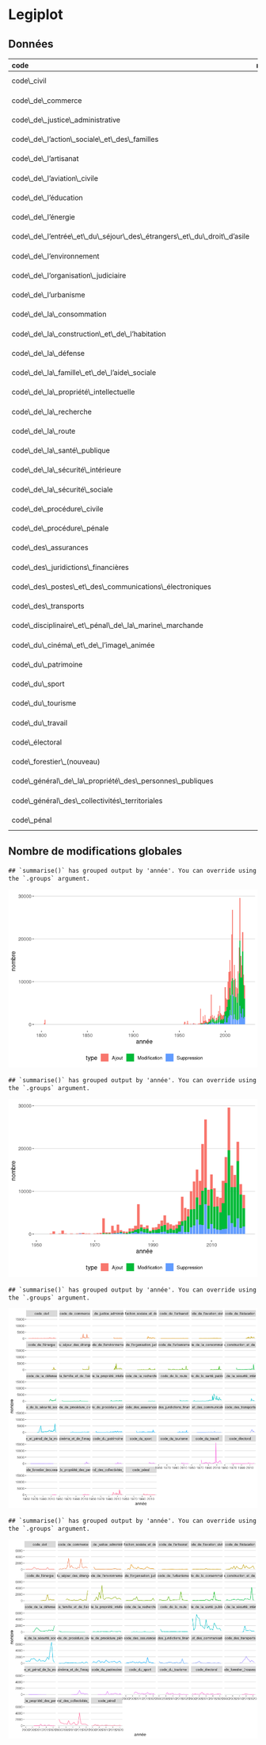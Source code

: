Legiplot
================

## Données

<table>
<thead>
<tr>
<th style="text-align:left;">
code
</th>
<th style="text-align:right;">
nb\_modifs
</th>
<th style="text-align:left;">
début
</th>
<th style="text-align:left;">
fin
</th>
<th style="text-align:right;">
parties
</th>
<th style="text-align:right;">
sous\_parties
</th>
<th style="text-align:right;">
livres
</th>
<th style="text-align:right;">
titres
</th>
<th style="text-align:right;">
chapitres
</th>
</tr>
</thead>
<tbody>
<tr>
<td style="text-align:left;">
code\_civil
</td>
<td style="text-align:right;">
6240
</td>
<td style="text-align:left;">
1803-03-15
</td>
<td style="text-align:left;">
2021-01-01
</td>
<td style="text-align:right;">
2
</td>
<td style="text-align:right;">
72
</td>
<td style="text-align:right;">
213
</td>
<td style="text-align:right;">
418
</td>
<td style="text-align:right;">
1849
</td>
</tr>
<tr>
<td style="text-align:left;">
code\_de\_commerce
</td>
<td style="text-align:right;">
16445
</td>
<td style="text-align:left;">
2000-12-14
</td>
<td style="text-align:left;">
2021-05-17
</td>
<td style="text-align:right;">
1
</td>
<td style="text-align:right;">
13
</td>
<td style="text-align:right;">
117
</td>
<td style="text-align:right;">
324
</td>
<td style="text-align:right;">
1970
</td>
</tr>
<tr>
<td style="text-align:left;">
code\_de\_justice\_administrative
</td>
<td style="text-align:right;">
2690
</td>
<td style="text-align:left;">
2001-01-01
</td>
<td style="text-align:left;">
2021-05-01
</td>
<td style="text-align:right;">
1
</td>
<td style="text-align:right;">
13
</td>
<td style="text-align:right;">
40
</td>
<td style="text-align:right;">
137
</td>
<td style="text-align:right;">
698
</td>
</tr>
<tr>
<td style="text-align:left;">
code\_de\_l’action\_sociale\_et\_des\_familles
</td>
<td style="text-align:right;">
8489
</td>
<td style="text-align:left;">
2001-07-18
</td>
<td style="text-align:left;">
2021-05-14
</td>
<td style="text-align:right;">
1
</td>
<td style="text-align:right;">
9
</td>
<td style="text-align:right;">
50
</td>
<td style="text-align:right;">
238
</td>
<td style="text-align:right;">
1328
</td>
</tr>
<tr>
<td style="text-align:left;">
code\_de\_l’artisanat
</td>
<td style="text-align:right;">
374
</td>
<td style="text-align:left;">
1955-05-22
</td>
<td style="text-align:left;">
2021-04-01
</td>
<td style="text-align:right;">
4
</td>
<td style="text-align:right;">
12
</td>
<td style="text-align:right;">
1
</td>
<td style="text-align:right;">
1
</td>
<td style="text-align:right;">
1
</td>
</tr>
<tr>
<td style="text-align:left;">
code\_de\_l’aviation\_civile
</td>
<td style="text-align:right;">
2218
</td>
<td style="text-align:left;">
1967-06-25
</td>
<td style="text-align:left;">
2021-01-28
</td>
<td style="text-align:right;">
1
</td>
<td style="text-align:right;">
21
</td>
<td style="text-align:right;">
60
</td>
<td style="text-align:right;">
97
</td>
<td style="text-align:right;">
640
</td>
</tr>
<tr>
<td style="text-align:left;">
code\_de\_l’éducation
</td>
<td style="text-align:right;">
10739
</td>
<td style="text-align:left;">
2000-12-14
</td>
<td style="text-align:left;">
2021-05-06
</td>
<td style="text-align:right;">
1
</td>
<td style="text-align:right;">
14
</td>
<td style="text-align:right;">
69
</td>
<td style="text-align:right;">
232
</td>
<td style="text-align:right;">
1030
</td>
</tr>
<tr>
<td style="text-align:left;">
code\_de\_l’énergie
</td>
<td style="text-align:right;">
3609
</td>
<td style="text-align:left;">
2011-07-31
</td>
<td style="text-align:left;">
2021-05-12
</td>
<td style="text-align:right;">
1
</td>
<td style="text-align:right;">
15
</td>
<td style="text-align:right;">
65
</td>
<td style="text-align:right;">
107
</td>
<td style="text-align:right;">
736
</td>
</tr>
<tr>
<td style="text-align:left;">
code\_de\_l’entrée\_et\_du\_séjour\_des\_étrangers\_et\_du\_droit\_d’asile
</td>
<td style="text-align:right;">
6514
</td>
<td style="text-align:left;">
2005-01-28
</td>
<td style="text-align:left;">
2021-05-01
</td>
<td style="text-align:right;">
1
</td>
<td style="text-align:right;">
30
</td>
<td style="text-align:right;">
107
</td>
<td style="text-align:right;">
266
</td>
<td style="text-align:right;">
1394
</td>
</tr>
<tr>
<td style="text-align:left;">
code\_de\_l’environnement
</td>
<td style="text-align:right;">
19966
</td>
<td style="text-align:left;">
2001-01-01
</td>
<td style="text-align:left;">
2021-05-16
</td>
<td style="text-align:right;">
1
</td>
<td style="text-align:right;">
13
</td>
<td style="text-align:right;">
63
</td>
<td style="text-align:right;">
233
</td>
<td style="text-align:right;">
1509
</td>
</tr>
<tr>
<td style="text-align:left;">
code\_de\_l’organisation\_judiciaire
</td>
<td style="text-align:right;">
5214
</td>
<td style="text-align:left;">
1978-07-13
</td>
<td style="text-align:left;">
2021-05-01
</td>
<td style="text-align:right;">
2
</td>
<td style="text-align:right;">
39
</td>
<td style="text-align:right;">
140
</td>
<td style="text-align:right;">
229
</td>
<td style="text-align:right;">
971
</td>
</tr>
<tr>
<td style="text-align:left;">
code\_de\_l’urbanisme
</td>
<td style="text-align:right;">
12577
</td>
<td style="text-align:left;">
1973-03-27
</td>
<td style="text-align:left;">
2021-04-10
</td>
<td style="text-align:right;">
4
</td>
<td style="text-align:right;">
55
</td>
<td style="text-align:right;">
206
</td>
<td style="text-align:right;">
584
</td>
<td style="text-align:right;">
1956
</td>
</tr>
<tr>
<td style="text-align:left;">
code\_de\_la\_consommation
</td>
<td style="text-align:right;">
6234
</td>
<td style="text-align:left;">
1994-01-04
</td>
<td style="text-align:left;">
2021-04-16
</td>
<td style="text-align:right;">
4
</td>
<td style="text-align:right;">
18
</td>
<td style="text-align:right;">
63
</td>
<td style="text-align:right;">
233
</td>
<td style="text-align:right;">
1292
</td>
</tr>
<tr>
<td style="text-align:left;">
code\_de\_la\_construction\_et\_de\_l’habitation
</td>
<td style="text-align:right;">
14600
</td>
<td style="text-align:left;">
1978-06-08
</td>
<td style="text-align:left;">
2021-05-01
</td>
<td style="text-align:right;">
1
</td>
<td style="text-align:right;">
82
</td>
<td style="text-align:right;">
121
</td>
<td style="text-align:right;">
294
</td>
<td style="text-align:right;">
1898
</td>
</tr>
<tr>
<td style="text-align:left;">
code\_de\_la\_défense
</td>
<td style="text-align:right;">
9202
</td>
<td style="text-align:left;">
2005-03-23
</td>
<td style="text-align:left;">
2021-04-18
</td>
<td style="text-align:right;">
3
</td>
<td style="text-align:right;">
12
</td>
<td style="text-align:right;">
39
</td>
<td style="text-align:right;">
140
</td>
<td style="text-align:right;">
205
</td>
</tr>
<tr>
<td style="text-align:left;">
code\_de\_la\_famille\_et\_de\_l’aide\_sociale
</td>
<td style="text-align:right;">
890
</td>
<td style="text-align:left;">
1956-01-28
</td>
<td style="text-align:left;">
2019-12-30
</td>
<td style="text-align:right;">
2
</td>
<td style="text-align:right;">
42
</td>
<td style="text-align:right;">
48
</td>
<td style="text-align:right;">
16
</td>
<td style="text-align:right;">
36
</td>
</tr>
<tr>
<td style="text-align:left;">
code\_de\_la\_propriété\_intellectuelle
</td>
<td style="text-align:right;">
3222
</td>
<td style="text-align:left;">
1993-01-01
</td>
<td style="text-align:left;">
2021-05-14
</td>
<td style="text-align:right;">
1
</td>
<td style="text-align:right;">
14
</td>
<td style="text-align:right;">
36
</td>
<td style="text-align:right;">
95
</td>
<td style="text-align:right;">
481
</td>
</tr>
<tr>
<td style="text-align:left;">
code\_de\_la\_recherche
</td>
<td style="text-align:right;">
435
</td>
<td style="text-align:left;">
2004-08-11
</td>
<td style="text-align:left;">
2021-01-01
</td>
<td style="text-align:right;">
1
</td>
<td style="text-align:right;">
5
</td>
<td style="text-align:right;">
21
</td>
<td style="text-align:right;">
74
</td>
<td style="text-align:right;">
199
</td>
</tr>
<tr>
<td style="text-align:left;">
code\_de\_la\_route
</td>
<td style="text-align:right;">
2763
</td>
<td style="text-align:left;">
2001-06-01
</td>
<td style="text-align:left;">
2021-05-01
</td>
<td style="text-align:right;">
1
</td>
<td style="text-align:right;">
9
</td>
<td style="text-align:right;">
29
</td>
<td style="text-align:right;">
123
</td>
<td style="text-align:right;">
610
</td>
</tr>
<tr>
<td style="text-align:left;">
code\_de\_la\_santé\_publique
</td>
<td style="text-align:right;">
51264
</td>
<td style="text-align:left;">
1953-10-27
</td>
<td style="text-align:left;">
2021-05-14
</td>
<td style="text-align:right;">
3
</td>
<td style="text-align:right;">
52
</td>
<td style="text-align:right;">
204
</td>
<td style="text-align:right;">
666
</td>
<td style="text-align:right;">
2797
</td>
</tr>
<tr>
<td style="text-align:left;">
code\_de\_la\_sécurité\_intérieure
</td>
<td style="text-align:right;">
4606
</td>
<td style="text-align:left;">
2012-12-23
</td>
<td style="text-align:left;">
2021-05-08
</td>
<td style="text-align:right;">
1
</td>
<td style="text-align:right;">
10
</td>
<td style="text-align:right;">
59
</td>
<td style="text-align:right;">
162
</td>
<td style="text-align:right;">
967
</td>
</tr>
<tr>
<td style="text-align:left;">
code\_de\_la\_sécurité\_sociale
</td>
<td style="text-align:right;">
40626
</td>
<td style="text-align:left;">
1976-01-15
</td>
<td style="text-align:left;">
2021-05-16
</td>
<td style="text-align:right;">
3
</td>
<td style="text-align:right;">
50
</td>
<td style="text-align:right;">
166
</td>
<td style="text-align:right;">
726
</td>
<td style="text-align:right;">
3473
</td>
</tr>
<tr>
<td style="text-align:left;">
code\_de\_procédure\_civile
</td>
<td style="text-align:right;">
3324
</td>
<td style="text-align:left;">
1976-07-30
</td>
<td style="text-align:left;">
2021-01-01
</td>
<td style="text-align:right;">
2
</td>
<td style="text-align:right;">
59
</td>
<td style="text-align:right;">
175
</td>
<td style="text-align:right;">
223
</td>
<td style="text-align:right;">
834
</td>
</tr>
<tr>
<td style="text-align:left;">
code\_de\_procédure\_pénale
</td>
<td style="text-align:right;">
13103
</td>
<td style="text-align:left;">
1958-12-24
</td>
<td style="text-align:left;">
2021-05-01
</td>
<td style="text-align:right;">
3
</td>
<td style="text-align:right;">
29
</td>
<td style="text-align:right;">
151
</td>
<td style="text-align:right;">
368
</td>
<td style="text-align:right;">
1817
</td>
</tr>
<tr>
<td style="text-align:left;">
code\_des\_assurances
</td>
<td style="text-align:right;">
10492
</td>
<td style="text-align:left;">
1976-07-16
</td>
<td style="text-align:left;">
2021-04-01
</td>
<td style="text-align:right;">
2
</td>
<td style="text-align:right;">
14
</td>
<td style="text-align:right;">
98
</td>
<td style="text-align:right;">
231
</td>
<td style="text-align:right;">
1244
</td>
</tr>
<tr>
<td style="text-align:left;">
code\_des\_juridictions\_financières
</td>
<td style="text-align:right;">
4280
</td>
<td style="text-align:left;">
1994-12-28
</td>
<td style="text-align:left;">
2021-03-29
</td>
<td style="text-align:right;">
1
</td>
<td style="text-align:right;">
6
</td>
<td style="text-align:right;">
22
</td>
<td style="text-align:right;">
78
</td>
<td style="text-align:right;">
490
</td>
</tr>
<tr>
<td style="text-align:left;">
code\_des\_postes\_et\_des\_communications\_électroniques
</td>
<td style="text-align:right;">
3901
</td>
<td style="text-align:left;">
1962-03-23
</td>
<td style="text-align:left;">
2021-05-01
</td>
<td style="text-align:right;">
2
</td>
<td style="text-align:right;">
12
</td>
<td style="text-align:right;">
59
</td>
<td style="text-align:right;">
149
</td>
<td style="text-align:right;">
673
</td>
</tr>
<tr>
<td style="text-align:left;">
code\_des\_transports
</td>
<td style="text-align:right;">
9120
</td>
<td style="text-align:left;">
2010-12-18
</td>
<td style="text-align:left;">
2021-05-17
</td>
<td style="text-align:right;">
1
</td>
<td style="text-align:right;">
11
</td>
<td style="text-align:right;">
58
</td>
<td style="text-align:right;">
227
</td>
<td style="text-align:right;">
419
</td>
</tr>
<tr>
<td style="text-align:left;">
code\_disciplinaire\_et\_pénal\_de\_la\_marine\_marchande
</td>
<td style="text-align:right;">
211
</td>
<td style="text-align:left;">
1939-06-06
</td>
<td style="text-align:left;">
2015-01-01
</td>
<td style="text-align:right;">
1
</td>
<td style="text-align:right;">
4
</td>
<td style="text-align:right;">
6
</td>
<td style="text-align:right;">
1
</td>
<td style="text-align:right;">
1
</td>
</tr>
<tr>
<td style="text-align:left;">
code\_du\_cinéma\_et\_de\_l’image\_animée
</td>
<td style="text-align:right;">
3156
</td>
<td style="text-align:left;">
2009-11-07
</td>
<td style="text-align:left;">
2021-01-25
</td>
<td style="text-align:right;">
1
</td>
<td style="text-align:right;">
15
</td>
<td style="text-align:right;">
47
</td>
<td style="text-align:right;">
109
</td>
<td style="text-align:right;">
266
</td>
</tr>
<tr>
<td style="text-align:left;">
code\_du\_patrimoine
</td>
<td style="text-align:right;">
2545
</td>
<td style="text-align:left;">
2004-08-07
</td>
<td style="text-align:left;">
2021-01-02
</td>
<td style="text-align:right;">
2
</td>
<td style="text-align:right;">
13
</td>
<td style="text-align:right;">
51
</td>
<td style="text-align:right;">
113
</td>
<td style="text-align:right;">
400
</td>
</tr>
<tr>
<td style="text-align:left;">
code\_du\_sport
</td>
<td style="text-align:right;">
4667
</td>
<td style="text-align:left;">
2006-05-25
</td>
<td style="text-align:left;">
2021-05-09
</td>
<td style="text-align:right;">
1
</td>
<td style="text-align:right;">
8
</td>
<td style="text-align:right;">
22
</td>
<td style="text-align:right;">
54
</td>
<td style="text-align:right;">
391
</td>
</tr>
<tr>
<td style="text-align:left;">
code\_du\_tourisme
</td>
<td style="text-align:right;">
1878
</td>
<td style="text-align:left;">
2005-02-24
</td>
<td style="text-align:left;">
2021-02-26
</td>
<td style="text-align:right;">
1
</td>
<td style="text-align:right;">
7
</td>
<td style="text-align:right;">
30
</td>
<td style="text-align:right;">
86
</td>
<td style="text-align:right;">
273
</td>
</tr>
<tr>
<td style="text-align:left;">
code\_du\_travail
</td>
<td style="text-align:right;">
48375
</td>
<td style="text-align:left;">
1973-07-11
</td>
<td style="text-align:left;">
2021-05-14
</td>
<td style="text-align:right;">
2
</td>
<td style="text-align:right;">
58
</td>
<td style="text-align:right;">
331
</td>
<td style="text-align:right;">
1071
</td>
<td style="text-align:right;">
4087
</td>
</tr>
<tr>
<td style="text-align:left;">
code\_électoral
</td>
<td style="text-align:right;">
3644
</td>
<td style="text-align:left;">
1966-12-30
</td>
<td style="text-align:left;">
2021-04-06
</td>
<td style="text-align:right;">
4
</td>
<td style="text-align:right;">
43
</td>
<td style="text-align:right;">
96
</td>
<td style="text-align:right;">
148
</td>
<td style="text-align:right;">
1022
</td>
</tr>
<tr>
<td style="text-align:left;">
code\_forestier\_(nouveau)
</td>
<td style="text-align:right;">
427
</td>
<td style="text-align:left;">
2012-09-14
</td>
<td style="text-align:left;">
2021-03-12
</td>
<td style="text-align:right;">
1
</td>
<td style="text-align:right;">
5
</td>
<td style="text-align:right;">
22
</td>
<td style="text-align:right;">
59
</td>
<td style="text-align:right;">
168
</td>
</tr>
<tr>
<td style="text-align:left;">
code\_général\_de\_la\_propriété\_des\_personnes\_publiques
</td>
<td style="text-align:right;">
1364
</td>
<td style="text-align:left;">
2006-07-16
</td>
<td style="text-align:left;">
2021-04-16
</td>
<td style="text-align:right;">
1
</td>
<td style="text-align:right;">
6
</td>
<td style="text-align:right;">
20
</td>
<td style="text-align:right;">
44
</td>
<td style="text-align:right;">
96
</td>
</tr>
<tr>
<td style="text-align:left;">
code\_général\_des\_collectivités\_territoriales
</td>
<td style="text-align:right;">
19111
</td>
<td style="text-align:left;">
1996-02-25
</td>
<td style="text-align:left;">
2021-05-17
</td>
<td style="text-align:right;">
1
</td>
<td style="text-align:right;">
36
</td>
<td style="text-align:right;">
92
</td>
<td style="text-align:right;">
265
</td>
<td style="text-align:right;">
602
</td>
</tr>
<tr>
<td style="text-align:left;">
code\_pénal
</td>
<td style="text-align:right;">
3223
</td>
<td style="text-align:left;">
1992-07-23
</td>
<td style="text-align:left;">
2021-05-01
</td>
<td style="text-align:right;">
1
</td>
<td style="text-align:right;">
13
</td>
<td style="text-align:right;">
34
</td>
<td style="text-align:right;">
86
</td>
<td style="text-align:right;">
451
</td>
</tr>
</tbody>
</table>

## Nombre de modifications globales

    ## `summarise()` has grouped output by 'année'. You can override using the `.groups` argument.

![](legiplot_files/figure-gfm/global-1.png)<!-- -->

    ## `summarise()` has grouped output by 'année'. You can override using the `.groups` argument.

![](legiplot_files/figure-gfm/global.zoom-1.png)<!-- -->

    ## `summarise()` has grouped output by 'année'. You can override using the `.groups` argument.

![](legiplot_files/figure-gfm/global.code-1.png)<!-- -->

    ## `summarise()` has grouped output by 'année'. You can override using the `.groups` argument.

![](legiplot_files/figure-gfm/global.code.zoom-1.png)<!-- -->
